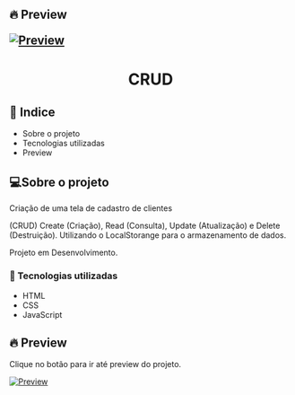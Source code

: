 <h2 align="left" >🔥 Preview 

[![Preview](https://vercel.com/button)](https://samuelgoulart.github.io/Projetos-com-JavaScript/CRUD/)

</h2>

<h1 align="center" >CRUD</h1>


<h2>📕 Indice</h2>

<ul>
  <li>Sobre o projeto</li>
  <li>Tecnologias utilizadas</li>
  <li>Preview</li>
</ul>

<h2>💻Sobre o projeto</h2>

Criação de uma tela de cadastro de clientes

  (CRUD) Create (Criação), Read (Consulta), Update (Atualização) e Delete (Destruição).
  Utilizando o LocalStorange para o armazenamento de dados.

  Projeto em Desenvolvimento.
  
<h3>🚀 Tecnologias utilizadas</h3>

<ul>
  <li>HTML</li>
  <li>CSS</li>
  <li>JavaScript</li>
</ul>

<h2>🔥 Preview </h2>

Clique no botão para ir até preview do projeto.

[![Preview](https://vercel.com/button)](https://samuelgoulart.github.io/Projetos-com-JavaScript/CRUD/)
